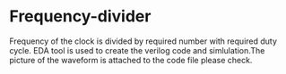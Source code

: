 # Frequency-divider
Frequency of the clock is divided by required number with required duty cycle. EDA tool is used to create the verilog code and simlulation.The picture of the waveform is attached to the code file please check.

